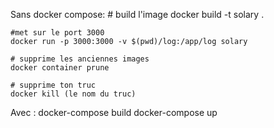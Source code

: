Sans docker compose:
	# build l'image
	docker build -t solary .

	#met sur le port 3000
	docker run -p 3000:3000 -v $(pwd)/log:/app/log solary

	# supprime les anciennes images
	docker container prune

	# supprime ton truc
	docker kill (le nom du truc)
Avec :
	docker-compose build
	docker-compose up
